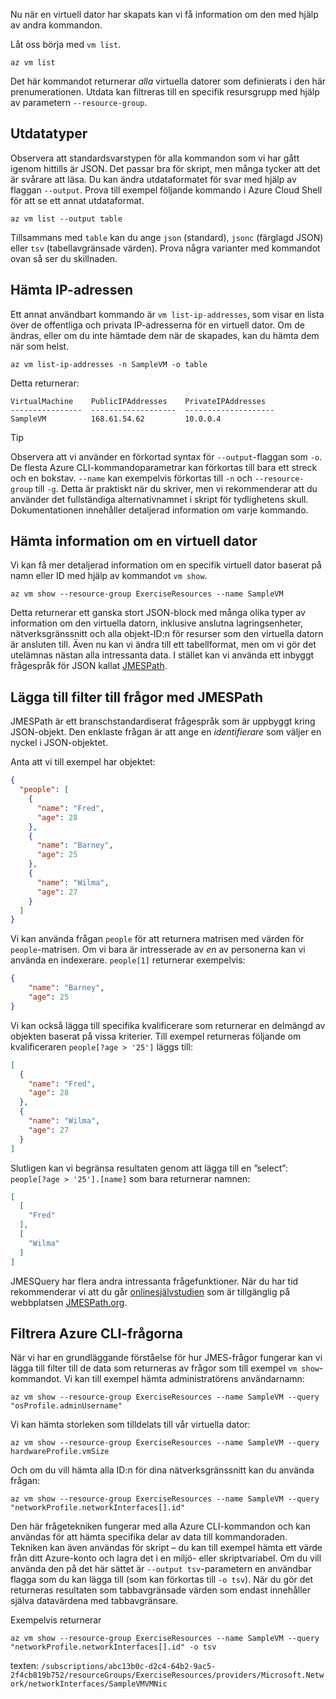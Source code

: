 Nu när en virtuell dator har skapats kan vi få information om den med hjälp av andra kommandon.

Låt oss börja med `vm list`.

```azurecli
az vm list
```

Det här kommandot returnerar _alla_ virtuella datorer som definierats i den här prenumerationen. Utdata kan filtreras till en specifik resursgrupp med hjälp av parametern `--resource-group`. 

## <a name="output-types"></a>Utdatatyper
Observera att standardsvarstypen för alla kommandon som vi har gått igenom hittills är JSON. Det passar bra för skript, men många tycker att det är svårare att läsa. Du kan ändra utdataformatet för svar med hjälp av flaggan `--output`. Prova till exempel följande kommando i Azure Cloud Shell för att se ett annat utdataformat.

```azurecli
az vm list --output table
```

Tillsammans med `table` kan du ange `json` (standard), `jsonc` (färglagd JSON) eller `tsv` (tabellavgränsade värden). Prova några varianter med kommandot ovan så ser du skillnaden.

## <a name="getting-the-ip-address"></a>Hämta IP-adressen

Ett annat användbart kommando är `vm list-ip-addresses`, som visar en lista över de offentliga och privata IP-adresserna för en virtuell dator. Om de ändras, eller om du inte hämtade dem när de skapades, kan du hämta dem när som helst.

```azurecli
az vm list-ip-addresses -n SampleVM -o table
```

Detta returnerar:

```
VirtualMachine    PublicIPAddresses    PrivateIPAddresses
----------------  -------------------  --------------------
SampleVM          168.61.54.62         10.0.0.4
```

> [!TIP]
> Observera att vi använder en förkortad syntax för `--output`-flaggan som `-o`. De flesta Azure CLI-kommandoparametrar kan förkortas till bara ett streck och en bokstav. `--name` kan exempelvis förkortas till `-n` och `--resource-group` till `-g`. Detta är praktiskt när du skriver, men vi rekommenderar att du använder det fullständiga alternativnamnet i skript för tydlighetens skull. Dokumentationen innehåller detaljerad information om varje kommando.

## <a name="getting-vm-details"></a>Hämta information om en virtuell dator

Vi kan få mer detaljerad information om en specifik virtuell dator baserat på namn eller ID med hjälp av kommandot `vm show`.

```azurecli
az vm show --resource-group ExerciseResources --name SampleVM
```

Detta returnerar ett ganska stort JSON-block med många olika typer av information om den virtuella datorn, inklusive anslutna lagringsenheter, nätverksgränssnitt och alla objekt-ID:n för resurser som den virtuella datorn är ansluten till. Även nu kan vi ändra till ett tabellformat, men om vi gör det utelämnas nästan alla intressanta data. I stället kan vi använda ett inbyggt frågespråk för JSON kallat [JMESPath](http://jmespath.org/).

## <a name="adding-filters-to-queries-with-jmespath"></a>Lägga till filter till frågor med JMESPath

JMESPath är ett branschstandardiserat frågespråk som är uppbyggt kring JSON-objekt. Den enklaste frågan är att ange en _identifierare_ som väljer en nyckel i JSON-objektet.

Anta att vi till exempel har objektet:

```json
{
  "people": [
    {
      "name": "Fred",
      "age": 28
    },
    {
      "name": "Barney",
      "age": 25
    },
    {
      "name": "Wilma",
      "age": 27
    }
  ]
}
```

Vi kan använda frågan `people` för att returnera matrisen med värden för `people`-matrisen. Om vi bara är intresserade av _en_ av personerna kan vi använda en indexerare. `people[1]` returnerar exempelvis:

```json
{
    "name": "Barney",
    "age": 25
}
```

Vi kan också lägga till specifika kvalificerare som returnerar en delmängd av objekten baserat på vissa kriterier. Till exempel returneras följande om kvalificeraren `people[?age > '25']` läggs till:

```json
[
  {
    "name": "Fred",
    "age": 28
  },
  {
    "name": "Wilma",
    "age": 27
  }
]
```

Slutligen kan vi begränsa resultaten genom att lägga till en ”select”: `people[?age > '25'].[name]` som bara returnerar namnen:

```json
[
  [
    "Fred"
  ],
  [
    "Wilma"
  ]
]
```

JMESQuery har flera andra intressanta frågefunktioner. När du har tid rekommenderar vi att du går [onlinesjälvstudien](http://jmespath.org/tutorial.html) som är tillgänglig på webbplatsen [JMESPath.org](http://jmespath.org/).

## <a name="filtering-our-azure-cli-queries"></a>Filtrera Azure CLI-frågorna

När vi har en grundläggande förståelse för hur JMES-frågor fungerar kan vi lägga till filter till de data som returneras av frågor som till exempel `vm show`-kommandot. Vi kan till exempel hämta administratörens användarnamn:

```azurecli
az vm show --resource-group ExerciseResources --name SampleVM --query "osProfile.adminUsername"
```

Vi kan hämta storleken som tilldelats till vår virtuella dator:

```azurecli
az vm show --resource-group ExerciseResources --name SampleVM --query hardwareProfile.vmSize
```

Och om du vill hämta alla ID:n för dina nätverksgränssnitt kan du använda frågan:

```azurecli
az vm show --resource-group ExerciseResources --name SampleVM --query "networkProfile.networkInterfaces[].id"
```

Den här frågetekniken fungerar med alla Azure CLI-kommandon och kan användas för att hämta specifika delar av data till kommandoraden. Tekniken kan även användas för skript – du kan till exempel hämta ett värde från ditt Azure-konto och lagra det i en miljö- eller skriptvariabel. Om du vill använda den på det här sättet är `--output tsv`-parametern en användbar flagga som du kan lägga till (som kan förkortas till `-o tsv`). När du gör det returneras resultaten som tabbavgränsade värden som endast innehåller själva datavärdena med tabbavgränsare.

Exempelvis returnerar

```azurecli
az vm show --resource-group ExerciseResources --name SampleVM --query "networkProfile.networkInterfaces[].id" -o tsv
```

texten: `/subscriptions/abc13b0c-d2c4-64b2-9ac5-2f4cb819b752/resourceGroups/ExerciseResources/providers/Microsoft.Network/networkInterfaces/SampleVMVMNic`
